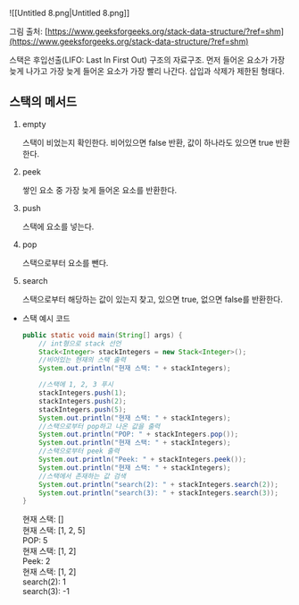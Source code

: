 ![[Untitled 8.png|Untitled 8.png]]

그림 출처: [https://www.geeksforgeeks.org/stack-data-structure/?ref=shm](https://www.geeksforgeeks.org/stack-data-structure/?ref=shm)

스택은 후입선출(LIFO: Last In First Out) 구조의 자료구조. 먼저 들어온 요소가 가장 늦게 나가고 가장 늦게 들어온 요소가 가장 빨리 나간다. 삽입과 삭제가 제한된 형태다.

## 스택의 메서드

1. empty
    
    스택이 비었는지 확인한다. 비어있으면 false 반환, 값이 하나라도 있으면 true 반환한다.
    
2. peek
    
    쌓인 요소 중 가장 늦게 들어온 요소를 반환한다.
    
3. push
    
    스택에 요소를 넣는다.
    
4. pop
    
    스택으로부터 요소를 뺀다.
    
5. search
    
    스택으로부터 해당하는 값이 있는지 찾고, 있으면 true, 없으면 false를 반환한다.
    
      
    

- 스택 예시 코드
    
    ```Java
    public static void main(String[] args) {
    	// int형으로 stack 선언
    	Stack<Integer> stackIntegers = new Stack<Integer>();
    	//비어있는 현재의 스택 출력
    	System.out.println("현재 스택: " + stackIntegers);
    
    	//스택에 1, 2, 3 푸시
    	stackIntegers.push(1);
    	stackIntegers.push(2);
    	stackIntegers.push(5);
    	System.out.println("현재 스택: " + stackIntegers);
    	//스택으로부터 pop하고 나온 값을 출력
    	System.out.println("POP: " + stackIntegers.pop());
    	System.out.println("현재 스택: " + stackIntegers);
    	//스택으로부터 peek 출력
    	System.out.println("Peek: " + stackIntegers.peek());
    	System.out.println("현재 스택: " + stackIntegers);
    	//스택에서 존재하는 값 검색
    	System.out.println("search(2): " + stackIntegers.search(2));
    	System.out.println("search(3): " + stackIntegers.search(3));
    }
    ```
    
    현재 스택: []  
    현재 스택: [1, 2, 5]  
    POP: 5  
    현재 스택: [1, 2]  
    Peek: 2  
    현재 스택: [1, 2]  
    search(2): 1  
    search(3): -1